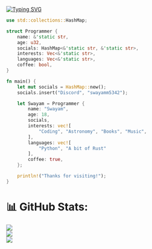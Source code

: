 <a href="https://git.io/typing-svg"><img src="https://readme-typing-svg.demolab.com?font=Fira+Code&pause=1000&width=435&lines=👋+Hi,+I+am+Swayam;⌨️+I+like+programming;🦀+Currently+learning+rust;🐍+And+Python;☕+I+like+coffee;I+am+from+India;🔭+I+am+self-taught;" alt="Typing SVG" /></a>

```rs
use std::collections::HashMap;

struct Programmer {
    name: &'static str,
    age: u32,
    socials: HashMap<&'static str, &'static str>,
    interests: Vec<&'static str>,
    languages: Vec<&'static str>,
    coffee: bool,
}

fn main() {
    let mut socials = HashMap::new();
    socials.insert("Discord", "swayamm5342");

    let Swayam = Programmer {
        name: "Swayam",
        age: 18,
        socials,
        interests: vec![
            "Coding", "Astronomy", "Books", "Music",
        ],
        languages: vec![
            "Python", "A bit of Rust"
        ],
        coffee: true,
    };

    println!("Thanks for visiting!");
}
```


# 📊 GitHub Stats:
![](https://github-readme-stats.vercel.app/api?username=swayam5342&theme=tokyonight&hide_border=true&include_all_commits=false&count_private=false)<br/>
![](https://github-readme-streak-stats.herokuapp.com/?user=swayam5342&theme=tokyonight&hide_border=true)<br/>
![](https://github-readme-stats.vercel.app/api/top-langs/?username=swayam5342&theme=tokyonight&hide_border=true&include_all_commits=false&count_private=false&layout=compact)

